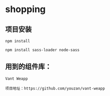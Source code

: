 # shopping

## 项目安装
```
npm install

npm install sass-loader node-sass

```

## 用到的组件库：

```
Vant Weapp

项目地址：https://github.com/youzan/vant-weapp
```
